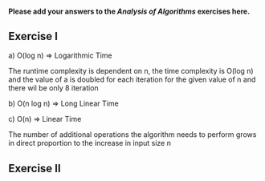 #### Please add your answers to the **_Analysis of Algorithms_** exercises here.

## Exercise I

a)
O(log n) => Logarithmic Time

The runtime complexity is dependent on n, the time complexity is O(log n) and the value
of a is doubled for each iteration for the given value of n and there wil be only 8 iteration

b)
O(n log n) => Long Linear Time

c)
O(n) => Linear Time

The number of additional operations the algorithm needs to perform
grows in direct proportion to the increase in input size n

## Exercise II
